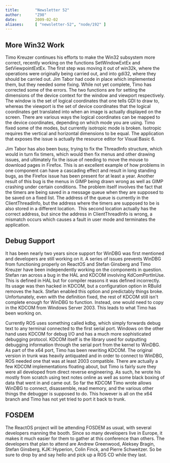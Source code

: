 ```yaml
---
title:       "Newsletter 52"
author:      "Z98"
date:        2009-02-02
aliases:     [ "newsletter-52", "node/192" ]
---
```


<h2>More Win32 Work</h2>
<p>
Timo Kreuzer continues his efforts to make the Win32 subsystem more correct, recently working on the functions SetWindowExtEx and SetViewpointExtEx.  The first step was moving it out of win32k, where the operations were originally being carried out, and into gdi32, where they should be carried out.  Jim Tabor had code in place which implemented them, but they needed some fixing.  While not yet complete, Timo has corrected some of the errors.  The two functions are for setting the dimensions of the device context for the window and viewport respectively.  The window is the set of logical coordinates that one tells GDI to draw to, whereas the viewport is the set of device coordinates that the logical coordinates get translated into when an image is actually displayed on the screen.  There are various ways the logical coordinates can be mapped to the device coordinates, depending on which mode you are using.  Timo fixed some of the modes, but currently isotropic mode is broken.  Isotropic requires the vertical and horizontal dimensions to be equal.  The application that exposes the issue is actually the resource editor for Visual Basic 6.
</p>
<p>
Jim Tabor has also been busy, trying to fix the ThreadInfo structure, which would in turn fix timers, which would then fix menus and other drawing issues, and ultimately fix the issue of needing to move the mouse to download pages in Firefox.  This is an excellent example of how problems in one component can have a cascading effect and result in long standing bugs, as the Firefox issue has been present for at least a year.  Another result of this bug is the menus in GIMP being drawn wrong as well as GIMP crashing under certain conditions.  The problem itself involves the fact that the timers are being saved in a message queue when they are supposed to be saved on a fixed list.  The address of the queue is currently in the ClientThreadInfo, but the address where the timers are supposed to be is also stored in a different location.&nbsp; This second location actually has the correct address, but since the address in ClientThreadInfo is wrong, a mismatch occurs which causes a fault in user mode and terminates the application.
</p>
<h2>Debug Support</h2>
<p>
It has been nearly two years since support for WinDBG was first mentioned and developers are still working on it.  A series of issues prevents WinDBG from functioning properly on ReactOS and Stefan Ginsberg and Timo Kreuzer have been independently working on the components in question.  Stefan ran across a bug in the HAL and KDCOM involving KdComPortInUse.  This is defined in HAL but for compiler reasons it was defined incorrectly.  Its usage was then hacked in KDCOM, but a configuration option in RBuild removes the hack.  Stefan enabled this option and predictably things broke.  Unfortunately, even with the definition fixed, the rest of KDCOM still isn&#39;t complete enough for WinDBG to function.  Instead, one would need to copy in the KDCOM from Windows Server 2003.  This leads to what Timo has been working on.
</p>
<p>
Currently ROS uses something called kdbg, which simply forwards debug text to any terminal connected to the first serial port.  Windows on the other hand uses KDCOM for debug I/O and has a much more sophisticated debugging protocol.  KDCOM itself is the library used for outputting debugging information through the serial port from the kernel to WinDBG.  As part of the x64 port, Timo has been rewriting KDCOM.  The original version in trunk was heavily antiquated and in order to connect to WinDBG, ROS needed one that was at least 2003 compatible.  There are actually a few KDCOM implementations floating about, but Timo is fairly sure they were all developed from direct reverse engineering.  As such, he wrote his mostly from scratch using text notes online as well as some black boxing of data that went in and came out.  So far the KDCOM Timo wrote allows WinDBG to connect, disassemble, read memory, and the various other things the debugger is supposed to do.  This however is all on the x64 branch and Timo has not yet tried to port it back to trunk.
</p>
<h2>FOSDEM</h2>
<p>
The ReactOS project will be attending FOSDEM as usual, with several developers manning the booth.  Since so many developers live in Europe, it makes it much easier for them to gather at this conference than others.  The developers that plan to attend are Andrew Greenwood, Aleksey Bragin, Stefan Ginsberg, KJK::Hyperion, Colin Finck, and Pierre Schweitzer.  So be sure to drop by and say hello and pick up a ROS CD while they last. 
</p>

